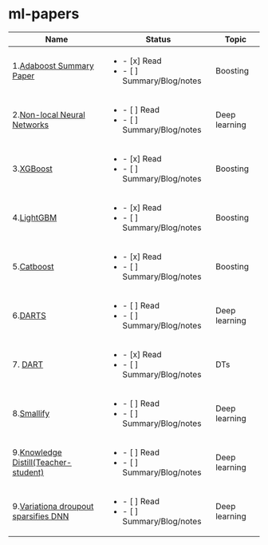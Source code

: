 # ml-papers



|Name  |Status 	|Topic|
|------------|-----------	|---------|
|1.[Adaboost Summary Paper](http://rob.schapire.net/papers/explaining-adaboost.pdf)|<ul><li>- [x]  Read</li><li>- [ ] Summary/Blog/notes</li></ul> | Boosting
|2.[Non-local Neural Networks](https://arxiv.org/abs/1711.07971.pdf)|<ul><li>- [ ]  Read</li><li>- [ ] Summary/Blog/notes</li></ul>|Deep learning
|3.[XGBoost](https://arxiv.org/pdf/1603.02754.pdf)|<ul><li>- [x]  Read</li><li>- [ ] Summary/Blog/notes</li></ul>|Boosting	|
|4.[LightGBM](https://papers.nips.cc/paper/6907-lightgbm-a-highly-efficient-gradient-boosting-decision-tree.pdf)| <ul><li>- [x]  Read</li><li>- [ ] Summary/Blog/notes</li></ul>| Boosting
|5.[Catboost](http://learningsys.org/nips17/assets/papers/paper_11.pdf)| <ul><li>- [x]  Read</li><li>- [ ] Summary/Blog/notes</li></ul>| Boosting|
|6.[DARTS](https://arxiv.org/abs/1806.09055)|<ul><li>- [ ]  Read</li><li>- [ ] Summary/Blog/notes</li></ul>| Deep learning|
|7. [DART](https://arxiv.org/pdf/1505.01866.pdf)|<ul><li>- [x]  Read</li><li>- [ ] Summary/Blog/notes</li></ul>| DTs|
|8.[Smallify](https://arxiv.org/pdf/1806.03723.pdf)|<ul><li>- [ ]  Read</li><li>- [ ] Summary/Blog/notes</li></ul>| Deep learning|
|9.[Knowledge Distill(Teacher-student)](https://arxiv.org/pdf/1503.02531v1.pdf)|<ul><li>- [ ]  Read</li><li>- [ ] Summary/Blog/notes</li></ul>| Deep learning|
|9.[Variationa droupout sparsifies DNN](https://arxiv.org/abs/1701.05369.pdf)|<ul><li>- [ ]  Read</li><li>- [ ] Summary/Blog/notes</li></ul>| Deep learning|




